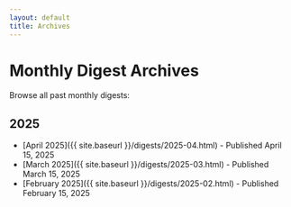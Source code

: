 ```yaml
---
layout: default
title: Archives
---
```


# Monthly Digest Archives

Browse all past monthly digests:

## 2025
- [April 2025]({{ site.baseurl }}/digests/2025-04.html) - Published April 15, 2025
- [March 2025]({{ site.baseurl }}/digests/2025-03.html) - Published March 15, 2025
- [February 2025]({{ site.baseurl }}/digests/2025-02.html) - Published February 15, 2025

<!--
As you add more digests, you can organize them by year like this:

## 2024
- [December 2024]({{ site.baseurl }}/digests/2024-12.html)
- [November 2024]({{ site.baseurl }}/digests/2024-11.html)
-->